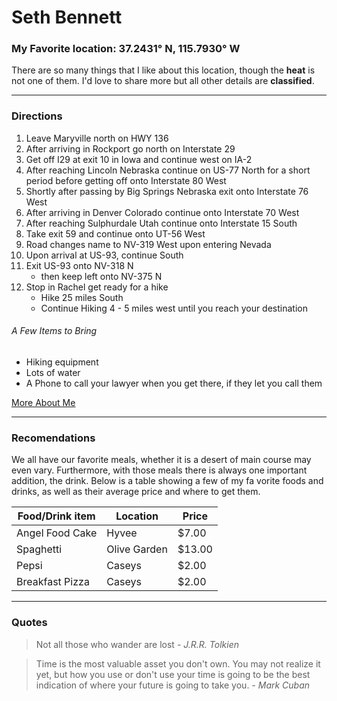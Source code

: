 # Seth Bennett
### My Favorite location: 37.2431° N, 115.7930° W
There are so many things that I like about this location, though the **heat** is not one of them. I'd love to share more but all other details are **classified**.

---
### Directions 
1. Leave Maryville north on HWY 136
2. After arriving in Rockport go north on Interstate 29
3. Get off I29 at exit 10 in Iowa and continue west on IA-2
4. After reaching Lincoln Nebraska continue on US-77 North for a short period before getting off onto Interstate 80 West
5. Shortly after passing by Big Springs Nebraska exit onto Interstate 76 West
6. After arriving in Denver Colorado continue onto Interstate 70 West
7. After reaching Sulphurdale Utah continue onto Interstate 15 South
8. Take exit 59 and continue onto UT-56 West
9. Road changes name to NV-319 West upon entering Nevada
10. Upon arrival at US-93, continue South
11. Exit US-93 onto NV-318 N 
    * then keep left onto NV-375 N
12. Stop in Rachel get ready for a hike
    * Hike 25 miles South 
    * Continue Hiking 4 - 5 miles west until you reach your destination

###### A Few Items to Bring
* Hiking equipment
* Lots of water
* A Phone to call your lawyer when you get there, if they let you call them


[More About Me](AboutMe.md)

---

### Recomendations

We all have our favorite meals, whether it is a desert of main course may even vary. Furthermore, with those meals there is always one important addition, the drink. Below is a table showing a few of my fa vorite foods and drinks, as well as their average price and where to get them.

| Food/Drink item | Location | Price |
| --------------- | -------- | ----- |
| Angel Food Cake | Hyvee    | $7.00 |
| Spaghetti       | Olive Garden | $13.00 |
| Pepsi           | Caseys   | $2.00 |
| Breakfast Pizza | Caseys   | $2.00 |

---
### Quotes

> Not all those who wander are lost
> *- J.R.R. Tolkien*

> Time is the most valuable asset you don't own. You may not realize it yet, but how you use or don't use your time is going to be the best indication of where your future is going to take you.
> *- Mark Cuban*


